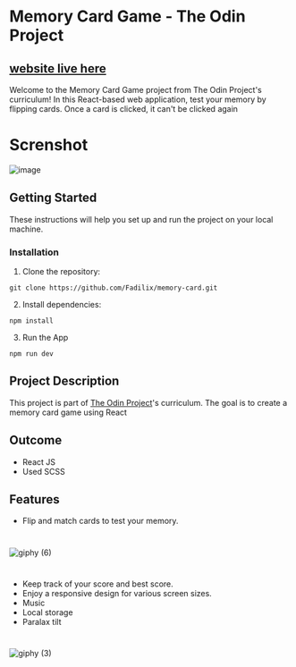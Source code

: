 # Memory Card Game - The Odin Project

## [website live here](https://memory-card-ecru.vercel.app)


Welcome to the Memory Card Game project from The Odin Project's curriculum! In this React-based web application, test your memory by flipping cards. Once a card is clicked, it can't be clicked again
# Screnshot
![image](https://github.com/Fadilix/memory-card/assets/121851593/91106875-062b-486d-9665-4dcbef88d4d1)

## Getting Started

These instructions will help you set up and run the project on your local machine.

### Installation

1. Clone the repository:

```
git clone https://github.com/Fadilix/memory-card.git
```
2. Install dependencies:
```
npm install
```

3. Run the App
```
npm run dev
```
## Project Description
This project is part of [The Odin Project](https://www.theodinproject.com/)'s curriculum. The goal is to create a memory card game using React

## Outcome
- React JS
- Used SCSS

## Features
- Flip and match cards to test your memory.
#
![giphy (6)](https://github.com/Fadilix/memory-card/assets/121851593/fab51578-dfc9-4597-9de6-1d892d3bee6e)

#
- Keep track of your score and best score.
- Enjoy a responsive design for various screen sizes.
- Music
- Local storage
- Paralax tilt
#
![giphy (3)](https://github.com/Fadilix/memory-card/assets/121851593/902565d0-3fb4-4ad2-aa0a-051349c22f1e)
